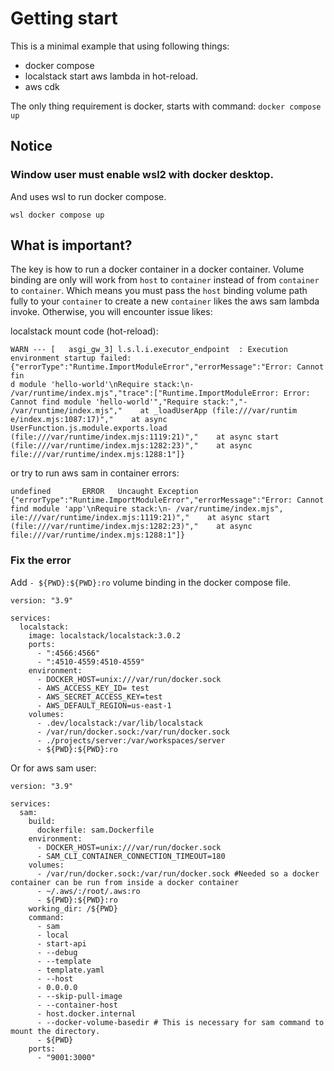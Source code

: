 # Getting start
This is a minimal example that using following things:
- docker compose 
- localstack start aws lambda in hot-reload.
- aws cdk

The only thing requirement is docker, starts with command: `docker compose up`

## Notice
### Window user must enable wsl2 with docker desktop.
And uses wsl to run docker compose.
```shell
wsl docker compose up
```

## What is important?
The key is how to run a docker container in a docker container. 
Volume binding are only will work from `host` to `container` instead of from `container` to `container`. 
Which means you must pass the `host`  binding volume path fully to your `container` to create a new `container` likes the aws sam lambda invoke.
Otherwise, you will encounter issue likes:

localstack mount code (hot-reload):
```
WARN --- [   asgi_gw_3] l.s.l.i.executor_endpoint  : Execution environment startup failed: {"errorType":"Runtime.ImportModuleError","errorMessage":"Error: Cannot fin
d module 'hello-world'\nRequire stack:\n- /var/runtime/index.mjs","trace":["Runtime.ImportModuleError: Error: Cannot find module 'hello-world'","Require stack:","- /var/runtime/index.mjs","    at _loadUserApp (file:///var/runtim
e/index.mjs:1087:17)","    at async UserFunction.js.module.exports.load (file:///var/runtime/index.mjs:1119:21)","    at async start (file:///var/runtime/index.mjs:1282:23)","    at async file:///var/runtime/index.mjs:1288:1"]}
```
or
try to run aws sam in container errors:
```
undefined       ERROR   Uncaught Exception      {"errorType":"Runtime.ImportModuleError","errorMessage":"Error: Cannot find module 'app'\nRequire stack:\n- /var/runtime/index.mjs",
ile:///var/runtime/index.mjs:1119:21)","    at async start (file:///var/runtime/index.mjs:1282:23)","    at async file:///var/runtime/index.mjs:1288:1"]}
```

### Fix the error
Add `- ${PWD}:${PWD}:ro` volume binding in the docker compose file.
```
version: "3.9"

services:
  localstack:
    image: localstack/localstack:3.0.2
    ports:
      - ":4566:4566"
      - ":4510-4559:4510-4559"
    environment:
      - DOCKER_HOST=unix:///var/run/docker.sock
      - AWS_ACCESS_KEY_ID= test
      - AWS_SECRET_ACCESS_KEY=test
      - AWS_DEFAULT_REGION=us-east-1
    volumes:
      - .dev/localstack:/var/lib/localstack
      - /var/run/docker.sock:/var/run/docker.sock
      - ./projects/server:/var/workspaces/server
      - ${PWD}:${PWD}:ro
```
Or for aws sam user:
```
version: "3.9"

services:
  sam:
    build:
      dockerfile: sam.Dockerfile
    environment:
      - DOCKER_HOST=unix:///var/run/docker.sock
      - SAM_CLI_CONTAINER_CONNECTION_TIMEOUT=180
    volumes:
      - /var/run/docker.sock:/var/run/docker.sock #Needed so a docker container can be run from inside a docker container
      - ~/.aws/:/root/.aws:ro
      - ${PWD}:${PWD}:ro
    working_dir: /${PWD}
    command:
      - sam
      - local
      - start-api
      - --debug
      - --template
      - template.yaml
      - --host
      - 0.0.0.0
      - --skip-pull-image
      - --container-host
      - host.docker.internal
      - --docker-volume-basedir # This is necessary for sam command to mount the directory.
      - ${PWD}
    ports:
      - "9001:3000"
```

